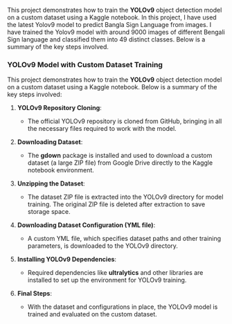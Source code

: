 This project demonstrates how to train the **YOLOv9** object detection model on a custom dataset using a Kaggle notebook. In this project, I have used the latest Yolov9 model to predict Bangla Sign Language from images. I have trained the Yolov9 model with around 9000 images of different Bengali Sign language and classified them into 49 distinct classes. Below is a summary of the key steps involved. 

### YOLOv9 Model with Custom Dataset Training

This project demonstrates how to train the **YOLOv9** object detection model on a custom dataset using a Kaggle notebook. Below is a summary of the key steps involved:

1. **YOLOv9 Repository Cloning**:
   - The official YOLOv9 repository is cloned from GitHub, bringing in all the necessary files required to work with the model.

2. **Downloading Dataset**:
   - The **gdown** package is installed and used to download a custom dataset (a large ZIP file) from Google Drive directly to the Kaggle notebook environment.

3. **Unzipping the Dataset**:
   - The dataset ZIP file is extracted into the YOLOv9 directory for model training. The original ZIP file is deleted after extraction to save storage space.

4. **Downloading Dataset Configuration (YML file)**:
   - A custom YML file, which specifies dataset paths and other training parameters, is downloaded to the YOLOv9 directory.

5. **Installing YOLOv9 Dependencies**:
   - Required dependencies like **ultralytics** and other libraries are installed to set up the environment for YOLOv9 training.

6. **Final Steps**:
   - With the dataset and configurations in place, the YOLOv9 model is trained and evaluated on the custom dataset.
